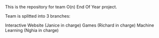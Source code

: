 This is the repository for team O(n) End Of Year project.

Team is splitted into 3 branches:


Interactive Website (Janice in charge)
Games (Richard in charge)
Machine Learning (Nghia in charge)
